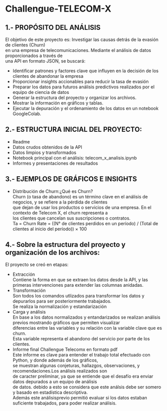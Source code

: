 # Challengue-TELECOM-X
## 1.- **PROPÓSITO DEL ANÁLISIS**  
El objetivo de este proyecto es: Investigar las causas detrás de la evasión de clientes (Churn)  
en una empresa de telecomunicaciones. Mediante el análisis de datos proporcionados a través de  
una API en formato JSON, se buscará:  
- Identificar patrones y factores clave que influyen en la decisión de los clientes de abandonar la empresa
- Proporcionar insights accionables para reducir la tasa de evasión
- Preparar los datos para futuros análisis predictivos realizados por el equipo de ciencia de datos
- Generar la estructura del proyecto y organizar los archivos.
- Mostrar la información en gráficos y tablas.
- Ejecutar la depuración y el ordenamiento de los datos en un notebook GoogleColab.  

## 2.- **ESTRUCTURA INICIAL DEL PROYECTO:**  
- Readme  
- Datos crudos obtenidos de la API  
- Datos limpios y transformados  
- Notebook principal con el análisis: telecom_x_analisis.ipynb  
- Informes y presentaciones de resultados  

## 3.- **EJEMPLOS DE GRÁFICOS E INSIGHTS**  
- Distribución de Churn:¿Qué es Churn?  
Churn (o tasa de abandono) es un término clave en el análisis de negocios, y se refiere a la pérdida de clientes  
que dejan de usar los productos o servicios de una empresa. En el contexto de Telecom X, el churn representa a  
los clientes que cancelan sus suscripciones o contratos.  
Ta = Churn Rate = ((N° de clientes perdidos en un período) / (Total de clientes al inicio del período)) × 100  

## 4.- **Sobre la estructura del proyecto y organización de los archivos:**  
El proyecto se creó en etapas:  
- Extracción  
Contiene la forma en que se extraen los datos desde la API, y las primeras intervenciones para extender las columnas anidadas.  
- Transformación  
Son todos los comandos utlizados para transformar los datos y depurarlos para ser posteriormente trabajados.  
Se realiza la normalización y estandarización  
- Carga y análisis  
En base a los datos normalizados y entandarizados se realizan análisis previos mostrando gráficos que permiten visualizar  
diferencias entre las variables y su relación con la variable clave que es churn.  
Esta variable representa el abandono del servicio por parte de los clientes.  
- Informe final Challengue Telecomx en formato pdf  
Este informe es clave para entender el trabajo total efectuado con Python, y donde además de los gráficos,  
se muestran algunas conjeturas, hallazgos, observaciones, y recomendaciones.Los análisis realizados son  
de caracter preliminar, ya que se entiende que el desafío era enviar datos depurados a un equipo de análisis  
de datos. debido a esto se considera que este análsis debe ser somero y basado en estadística descriptiva.  
Además este análisisprevio permitió evaluar si los datos estaban suficiente trabajados, para poder realizar análisis. 
